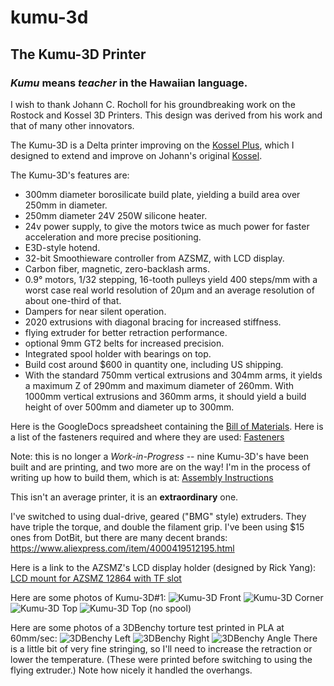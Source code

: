 # kumu-3d

## The Kumu-3D Printer

### *Kumu* means *teacher* in the Hawaiian language.

I wish to thank Johann C. Rocholl for his groundbreaking work on the Rostock and Kossel 3D Printers. This design was derived from his work and that of many other innovators.

The Kumu-3D is a Delta printer improving on the [Kossel Plus](http://www.kosselplus.com "Kossel Plus"), which I designed to extend and improve on Johann's original [Kossel](http://reprap.org/wiki/Kossel "Kossel").

The Kumu-3D's features are:

* 300mm diameter borosilicate build plate, yielding a build area over 250mm in diameter.
* 250mm diameter 24V 250W silicone heater.
* 24v power supply, to give the motors twice as much power for faster acceleration and more precise positioning.
* E3D-style hotend.
* 32-bit Smoothieware controller from AZSMZ, with LCD display.
* Carbon fiber, magnetic, zero-backlash arms.
* 0.9&deg; motors, 1/32 stepping, 16-tooth pulleys yield 400 steps/mm with a worst case real world resolution of 20&micro;m and an average resolution of about one-third of that.
* Dampers for near silent operation.
* 2020 extrusions with diagonal bracing for increased stiffness.
* flying extruder for better retraction performance.
* optional 9mm GT2 belts for increased precision.
* Integrated spool holder with bearings on top.
* Build cost around $600 in quantity one, including US shipping.
* With the standard 750mm vertical extrusions and 304mm arms, it yields a maximum Z of 290mm and maximum diameter of 260mm.  With 1000mm vertical extrusions and 360mm arms, it should yield a build height of over 500mm and diameter up to 300mm.

Here is the GoogleDocs spreadsheet containing the [Bill of Materials](https://docs.google.com/spreadsheets/d/1ovnhxit7gjctnHXA3ArEihpogoxfmhG4zKcSKq6PfBs/edit?usp=sharing). 
Here is a list of the fasteners required and where they are used: [Fasteners](https://docs.google.com/spreadsheets/d/1ovnhxit7gjctnHXA3ArEihpogoxfmhG4zKcSKq6PfBs/edit#gid=828928504)

Note: this is no longer a *Work-in-Progress* -- nine Kumu-3D's have been built and are printing, and two more are on the way!  I'm in the process of writing up how to build them, which is at:  [Assembly Instructions](https://docs.google.com/document/d/1tWf-NENtzvH9kXuD4_r2AeAENZi3MvYkmVscPsnDQXc/edit?usp=sharing)

This isn't an average printer, it is an **extraordinary** one.

I've switched to using dual-drive, geared ("BMG" style) extruders. They have triple the torque, and double the filament grip.
I've been using $15 ones from DotBit, but there are many decent brands: https://www.aliexpress.com/item/4000419512195.html

Here is a link to the AZSMZ's LCD display holder (designed by Rick Yang):  [
LCD mount for AZSMZ 12864 with TF slot](http://www.thingiverse.com/thing:1610241)

Here are some photos of Kumu-3D#1:
![Kumu-3D Front         ](images/Kumu-3D-front.jpeg        "Kumu-3D Front")
![Kumu-3D Corner        ](images/Kumu-3D-corner.jpeg       "Kumu-3D Corner")
![Kumu-3D Top           ](images/Kumu-3D-top2.jpeg         "Kumu-3D Top")
![Kumu-3D Top (no spool)](images/Kumu-3D-top-no-spool.jpeg "Kumu-3D Top (no spool)")

Here are some photos of a 3DBenchy torture test printed in PLA at 60mm/sec:
![3DBenchy Left ](images/3DBenchy-left.jpeg  "3DBenchy Left")
![3DBenchy Right](images/3DBenchy-right.jpeg "3DBenchy Right")
![3DBenchy Angle](images/3DBenchy-angle.jpeg "3DBenchy Angle")
There is a little bit of very fine stringing, so I'll need to increase the retraction or lower the temperature.
(These were printed before switching to using the flying extruder.)
Note how nicely it handled the overhangs.

<!---
Some useful links for Markdown language:
 * [Adam's Markdown Cheatsheet](https://github.com/adam-p/markdown-here/wiki/Markdown-Cheatsheet)
 * [Laura's Markdown Cheatsheet](https://github.com/tchapi/markdown-cheatsheet/blob/master/README.md)
 * [Markdown Syntax Guide](https://confluence.atlassian.com/bitbucketserver/markdown-syntax-guide-776639995.html)
--->
